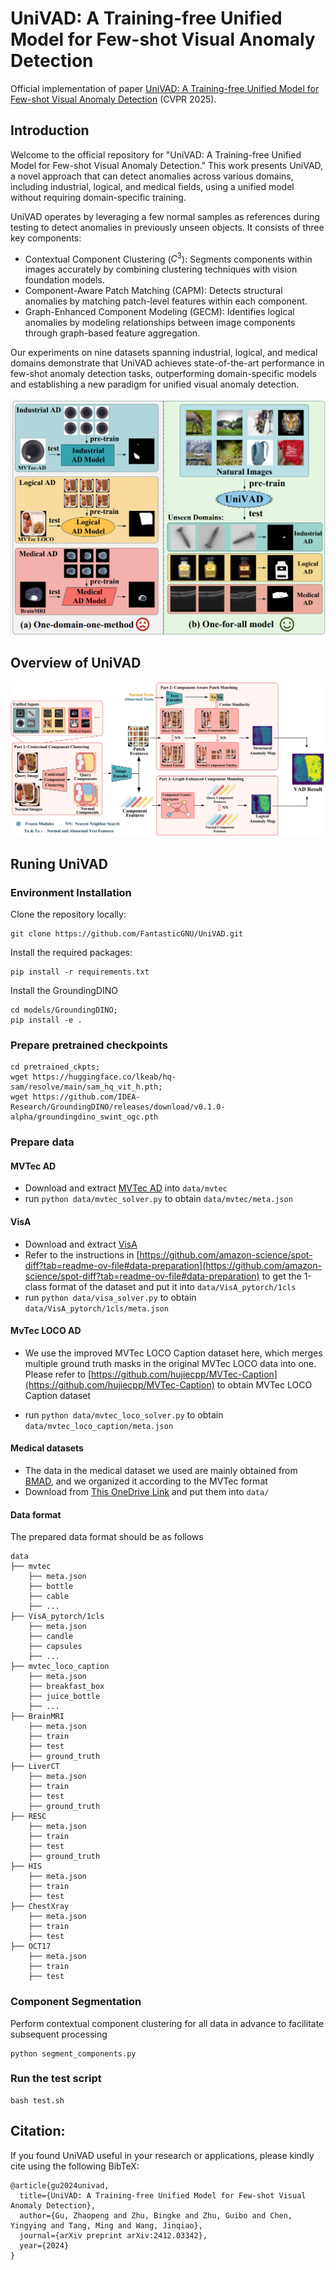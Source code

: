 # UniVAD: A Training-free Unified Model for Few-shot Visual Anomaly Detection

Official implementation of paper [UniVAD: A Training-free Unified Model for Few-shot Visual Anomaly Detection](https://arxiv.org/abs/2412.03342) (CVPR 2025).


## Introduction
Welcome to the official repository for "UniVAD: A Training-free Unified Model for Few-shot Visual Anomaly Detection." This work presents UniVAD, a novel approach that can detect anomalies across various domains, including industrial, logical, and medical fields, using a unified model without requiring domain-specific training.

UniVAD operates by leveraging a few normal samples as references during testing to detect anomalies in previously unseen objects. It consists of three key components:

- Contextual Component Clustering ($C^3$): Segments components within images accurately by combining clustering techniques with vision foundation models.
- Component-Aware Patch Matching (CAPM): Detects structural anomalies by matching patch-level features within each component.
- Graph-Enhanced Component Modeling (GECM): Identifies logical anomalies by modeling relationships between image components through graph-based feature aggregation.
  
Our experiments on nine datasets spanning industrial, logical, and medical domains demonstrate that UniVAD achieves state-of-the-art performance in few-shot anomaly detection tasks, outperforming domain-specific models and establishing a new paradigm for unified visual anomaly detection.

![](figures/intro.jpg)

## Overview of UniVAD
![](figures/arch.jpg)

## Runing UniVAD

### Environment Installation
Clone the repository locally:
```
git clone https://github.com/FantasticGNU/UniVAD.git
```

Install the required packages:
```
pip install -r requirements.txt
```

Install the GroundingDINO
```
cd models/GroundingDINO;
pip install -e .
```

### Prepare pretrained checkpoints

```
cd pretrained_ckpts;
wget https://huggingface.co/lkeab/hq-sam/resolve/main/sam_hq_vit_h.pth;
wget https://github.com/IDEA-Research/GroundingDINO/releases/download/v0.1.0-alpha/groundingdino_swint_ogc.pth
```

### Prepare data

#### MVTec AD
- Download and extract [MVTec AD](https://www.mvtec.com/company/research/datasets/mvtec-ad) into `data/mvtec`
- run `python data/mvtec_solver.py` to obtain `data/mvtec/meta.json`

#### VisA
- Download and extract [VisA](https://amazon-visual-anomaly.s3.us-west-2.amazonaws.com/VisA_20220922.tar)
- Refer to the instructions in [https://github.com/amazon-science/spot-diff?tab=readme-ov-file#data-preparation](https://github.com/amazon-science/spot-diff?tab=readme-ov-file#data-preparation) to get the 1-class format of the dataset and put it into `data/VisA_pytorch/1cls`
- run `python data/visa_solver.py` to obtain `data/VisA_pytorch/1cls/meta.json`

#### MvTec LOCO AD 

- We use the improved MVTec LOCO Caption dataset here, which merges multiple ground truth masks in the original MVTec LOCO data into one. Please refer to [https://github.com/hujiecpp/MVTec-Caption](https://github.com/hujiecpp/MVTec-Caption) to obtain MVTec LOCO Caption dataset

- run `python data/mvtec_loco_solver.py` to obtain `data/mvtec_loco_caption/meta.json`

#### Medical datasets

- The data in the medical dataset we used are mainly obtained from [BMAD](https://github.com/DorisBao/BMAD), and we organized it according to the MVTec format
- Download from [This OneDrive Link](#) and put them into `data/`

#### Data format
The prepared data format should be as follows
```
data
├── mvtec
    ├── meta.json
    ├── bottle
    ├── cable
    ├── ...
├── VisA_pytorch/1cls
    ├── meta.json
    ├── candle
    ├── capsules
    ├── ...
├── mvtec_loco_caption
    ├── meta.json
    ├── breakfast_box
    ├── juice_bottle
    ├── ...
├── BrainMRI
    ├── meta.json
    ├── train
    ├── test
    ├── ground_truth
├── LiverCT
    ├── meta.json
    ├── train
    ├── test
    ├── ground_truth
├── RESC
    ├── meta.json
    ├── train
    ├── test
    ├── ground_truth
├── HIS
    ├── meta.json
    ├── train
    ├── test
├── ChestXray
    ├── meta.json
    ├── train
    ├── test
├── OCT17
    ├── meta.json
    ├── train
    ├── test

```


### Component Segmentation
Perform contextual component clustering for all data in advance to facilitate subsequent processing
```
python segment_components.py
```


### Run the test script
```
bash test.sh
```

## Citation:
If you found UniVAD useful in your research or applications, please kindly cite using the following BibTeX:
```
@article{gu2024univad,
  title={UniVAD: A Training-free Unified Model for Few-shot Visual Anomaly Detection},
  author={Gu, Zhaopeng and Zhu, Bingke and Zhu, Guibo and Chen, Yingying and Tang, Ming and Wang, Jinqiao},
  journal={arXiv preprint arXiv:2412.03342},
  year={2024}
}
```
